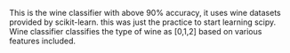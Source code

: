 This is the wine classifier with above 90% accuracy, it uses wine datasets provided by scikit-learn.
this was just the practice to start learning scipy.
Wine classifier classifies the type of wine as [0,1,2] based on various features included.
